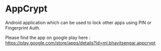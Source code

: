 # AppCrypt
Android application which can be used to lock other apps using PIN or Fingerprint Auth.

Please find the app on google play here :
https://play.google.com/store/apps/details?id=ml.bhavitsengar.appcrypt
